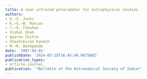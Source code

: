 ```yaml
---
title: A near infrared polarimeter for astrophysical studies
authors:
- U.~C. Joshi
- K.~S.~B. Manian
- J.~S. Chauhan
- Vishal Shah
- Aparna Chitre
- Shashikiran Ganesh
- M.~R. Deshpande
date: '1997-03-01'
publishDate: '2024-03-25T16:45:48.067588Z'
publication_types:
- article-journal
publication: '*Bulletin of the Astronomical Society of India*'
---
```

